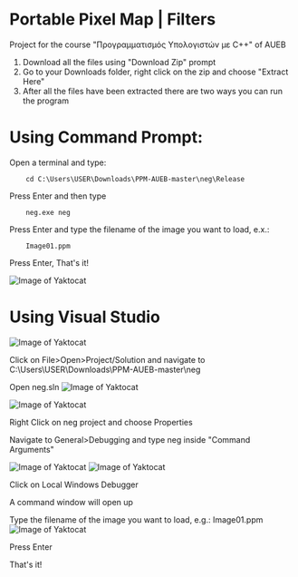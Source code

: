 # Portable Pixel Map | Filters
Project for the course "Προγραμματισμός Υπολογιστών με C++" of AUEB

1. Download all the files using &quot;Download Zip&quot; prompt
2. Go to your Downloads folder, right click on the zip and choose &quot;Extract Here&quot;
3. After all the files have been extracted there are two ways you can run the program

# Using Command Prompt:

Open a terminal and type:

        cd C:\Users\USER\Downloads\PPM-AUEB-master\neg\Release

Press Enter and then type

        neg.exe neg

Press Enter and type the filename of the image you want to load, e.x.:

        Image01.ppm

Press Enter, That&#39;s it!

![Image of Yaktocat](https://octodex.github.com/images/yaktocat.png)

# Using Visual Studio

![Image of Yaktocat](https://octodex.github.com/images/yaktocat.png)

Click on File>Open>Project/Solution and navigate to C:\Users\USER\Downloads\PPM-AUEB-master\neg

Open neg.sln
![Image of Yaktocat](https://octodex.github.com/images/yaktocat.png)

![Image of Yaktocat](https://octodex.github.com/images/yaktocat.png)

Right Click on neg project and choose Properties

Navigate to General>Debugging and type neg inside &quot;Command Arguments&quot;

![Image of Yaktocat](https://octodex.github.com/images/yaktocat.png)
![Image of Yaktocat](https://octodex.github.com/images/yaktocat.png)

Click on Local Windows Debugger

A command window will open up

Type the filename of the image you want to load, e.g.: Image01.ppm
![Image of Yaktocat](https://octodex.github.com/images/yaktocat.png)

Press Enter

That&#39;s it!
